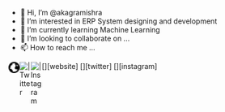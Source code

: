 - 👋 Hi, I’m @akagramishra
- 👀 I’m interested in ERP System designing and development
- 🌱 I’m currently learning Machine Learning
- 💞️ I’m looking to collaborate on ...
- 📫 How to reach me ...

[<img align="left" alt="" width="22px" src="https://raw.githubusercontent.com/iconic/open-iconic/master/svg/globe.svg" />][website]
[<img align="left" alt=" | Twitter" width="22px" src="https://cdn.jsdelivr.net/npm/simple-icons@v3/icons/twitter.svg" />][twitter]
[<img align="left" alt=" | Instagram" width="22px" src="https://cdn.jsdelivr.net/npm/simple-icons@v3/icons/instagram.svg" />][instagram]
